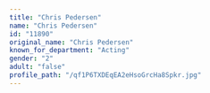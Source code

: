 ```yaml
---
title: "Chris Pedersen"
name: "Chris Pedersen"
id: "11890"
original_name: "Chris Pedersen"
known_for_department: "Acting"
gender: "2"
adult: "false"
profile_path: "/qf1P6TXDEqEA2eHsoGrcHa8Spkr.jpg"
---
```

